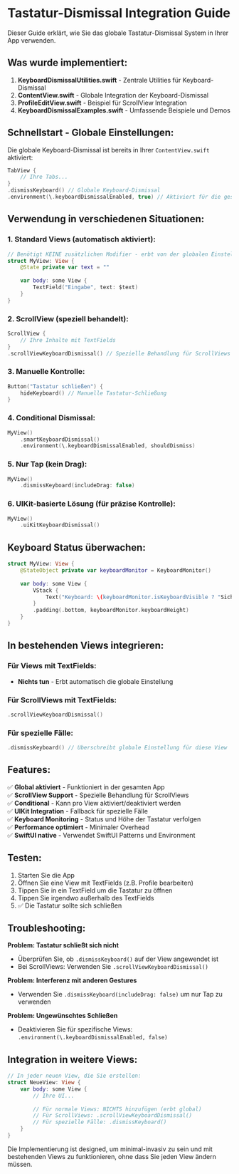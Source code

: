 # Tastatur-Dismissal Integration Guide

Dieser Guide erklärt, wie Sie das globale Tastatur-Dismissal System in Ihrer App verwenden.

## Was wurde implementiert:

1. **KeyboardDismissalUtilities.swift** - Zentrale Utilities für Keyboard-Dismissal
2. **ContentView.swift** - Globale Integration der Keyboard-Dismissal
3. **ProfileEditView.swift** - Beispiel für ScrollView Integration
4. **KeyboardDismissalExamples.swift** - Umfassende Beispiele und Demos

## Schnellstart - Globale Einstellungen:

Die globale Keyboard-Dismissal ist bereits in Ihrer `ContentView.swift` aktiviert:

```swift
TabView {
    // Ihre Tabs...
}
.dismissKeyboard() // Globale Keyboard-Dismissal
.environment(\.keyboardDismissalEnabled, true) // Aktiviert für die gesamte App
```

## Verwendung in verschiedenen Situationen:

### 1. Standard Views (automatisch aktiviert):
```swift
// Benötigt KEINE zusätzlichen Modifier - erbt von der globalen Einstellung
struct MyView: View {
    @State private var text = ""
    
    var body: some View {
        TextField("Eingabe", text: $text)
    }
}
```

### 2. ScrollView (speziell behandelt):
```swift
ScrollView {
    // Ihre Inhalte mit TextFields
}
.scrollViewKeyboardDismissal() // Spezielle Behandlung für ScrollViews
```

### 3. Manuelle Kontrolle:
```swift
Button("Tastatur schließen") {
    hideKeyboard() // Manuelle Tastatur-Schließung
}
```

### 4. Conditional Dismissal:
```swift
MyView()
    .smartKeyboardDismissal()
    .environment(\.keyboardDismissalEnabled, shouldDismiss)
```

### 5. Nur Tap (kein Drag):
```swift
MyView()
    .dismissKeyboard(includeDrag: false)
```

### 6. UIKit-basierte Lösung (für präzise Kontrolle):
```swift
MyView()
    .uiKitKeyboardDismissal()
```

## Keyboard Status überwachen:

```swift
struct MyView: View {
    @StateObject private var keyboardMonitor = KeyboardMonitor()
    
    var body: some View {
        VStack {
            Text("Keyboard: \(keyboardMonitor.isKeyboardVisible ? "Sichtbar" : "Versteckt")")
        }
        .padding(.bottom, keyboardMonitor.keyboardHeight)
    }
}
```

## In bestehenden Views integrieren:

### Für Views mit TextFields:
- **Nichts tun** - Erbt automatisch die globale Einstellung

### Für ScrollViews mit TextFields:
```swift
.scrollViewKeyboardDismissal()
```

### Für spezielle Fälle:
```swift
.dismissKeyboard() // Überschreibt globale Einstellung für diese View
```

## Features:

✅ **Global aktiviert** - Funktioniert in der gesamten App  
✅ **ScrollView Support** - Spezielle Behandlung für ScrollViews  
✅ **Conditional** - Kann pro View aktiviert/deaktiviert werden  
✅ **UIKit Integration** - Fallback für spezielle Fälle  
✅ **Keyboard Monitoring** - Status und Höhe der Tastatur verfolgen  
✅ **Performance optimiert** - Minimaler Overhead  
✅ **SwiftUI native** - Verwendet SwiftUI Patterns und Environment  

## Testen:

1. Starten Sie die App
2. Öffnen Sie eine View mit TextFields (z.B. Profile bearbeiten)
3. Tippen Sie in ein TextField um die Tastatur zu öffnen
4. Tippen Sie irgendwo außerhalb des TextFields
5. ✅ Die Tastatur sollte sich schließen

## Troubleshooting:

**Problem: Tastatur schließt sich nicht**
- Überprüfen Sie, ob `.dismissKeyboard()` auf der View angewendet ist
- Bei ScrollViews: Verwenden Sie `.scrollViewKeyboardDismissal()`

**Problem: Interferenz mit anderen Gestures**
- Verwenden Sie `.dismissKeyboard(includeDrag: false)` um nur Tap zu verwenden

**Problem: Ungewünschtes Schließen**
- Deaktivieren Sie für spezifische Views: `.environment(\.keyboardDismissalEnabled, false)`

## Integration in weitere Views:

```swift
// In jeder neuen View, die Sie erstellen:
struct NeueView: View {
    var body: some View {
        // Ihre UI...
        
        // Für normale Views: NICHTS hinzufügen (erbt global)
        // Für ScrollViews: .scrollViewKeyboardDismissal()
        // Für spezielle Fälle: .dismissKeyboard()
    }
}
```

Die Implementierung ist designed, um minimal-invasiv zu sein und mit bestehenden Views zu funktionieren, ohne dass Sie jeden View ändern müssen.
